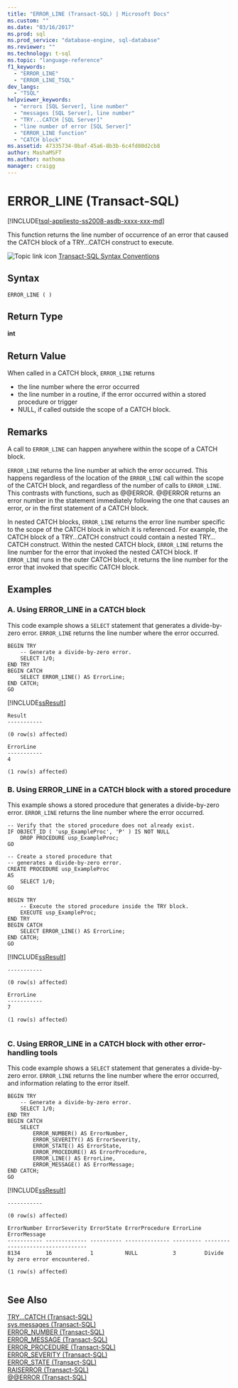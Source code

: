 ```yaml
---
title: "ERROR_LINE (Transact-SQL) | Microsoft Docs"
ms.custom: ""
ms.date: "03/16/2017"
ms.prod: sql
ms.prod_service: "database-engine, sql-database"
ms.reviewer: ""
ms.technology: t-sql
ms.topic: "language-reference"
f1_keywords: 
  - "ERROR_LINE"
  - "ERROR_LINE_TSQL"
dev_langs: 
  - "TSQL"
helpviewer_keywords: 
  - "errors [SQL Server], line number"
  - "messages [SQL Server], line number"
  - "TRY...CATCH [SQL Server]"
  - "line number of error [SQL Server]"
  - "ERROR_LINE function"
  - "CATCH block"
ms.assetid: 47335734-0baf-45a6-8b3b-6c4fd80d2cb8
author: MashaMSFT
ms.author: mathoma
manager: craigg
---
```

# ERROR_LINE (Transact-SQL)
[!INCLUDE[tsql-appliesto-ss2008-asdb-xxxx-xxx-md](../../includes/tsql-appliesto-ss2008-asdb-xxxx-xxx-md.md)]

This function returns the line number of occurrence of an error that caused the CATCH block of a TRY…CATCH construct to execute.  
  
 ![Topic link icon](../../database-engine/configure-windows/media/topic-link.gif "Topic link icon") [Transact-SQL Syntax Conventions](../../t-sql/language-elements/transact-sql-syntax-conventions-transact-sql.md)  
  
## Syntax  
  
```  
ERROR_LINE ( )  
```  
  
## Return Type  
**int**  
  
## Return Value  
When called in a CATCH block, `ERROR_LINE` returns  
  
-   the line number where the error occurred    
-   the line number in a routine, if the error occurred within a stored procedure or trigger  
-   NULL, if called outside the scope of a CATCH block.  
  
## Remarks  
A call to `ERROR_LINE` can happen anywhere within the scope of a CATCH block.  
  
`ERROR_LINE` returns the line number at which the error occurred. This happens regardless of the location of the `ERROR_LINE` call within the scope of the CATCH block, and regardless of the number of calls to `ERROR_LINE`. This contrasts with functions, such as @@ERROR. @@ERROR returns an error number in the statement immediately following the one that causes an error, or in the first statement of a CATCH block.  
  
In nested CATCH blocks, `ERROR_LINE` returns the error line number specific to the scope of the CATCH block in which it is referenced. For example, the CATCH block of a TRY…CATCH construct could contain a nested TRY…CATCH construct. Within the nested CATCH block, `ERROR_LINE` returns the line number for the error that invoked the nested CATCH block. If `ERROR_LINE` runs in the outer CATCH block, it returns the line number for the error that invoked that specific CATCH block.  
  
## Examples  
  
### A. Using ERROR_LINE in a CATCH block  
This code example shows a `SELECT` statement that generates a divide-by-zero error. `ERROR_LINE` returns the line number where the error occurred.  
  
```  
BEGIN TRY  
    -- Generate a divide-by-zero error.  
    SELECT 1/0;  
END TRY  
BEGIN CATCH  
    SELECT ERROR_LINE() AS ErrorLine;  
END CATCH;  
GO  
```  
 [!INCLUDE[ssResult](../../includes/ssresult-md.md)]  
   
```  
Result 
-----------

(0 row(s) affected)

ErrorLine
-----------
4

(1 row(s) affected)
```  
  
### B. Using ERROR_LINE in a CATCH block with a stored procedure  
This example shows a stored procedure that generates a divide-by-zero error. `ERROR_LINE` returns the line number where the error occurred.  
  
```  
-- Verify that the stored procedure does not already exist.  
IF OBJECT_ID ( 'usp_ExampleProc', 'P' ) IS NOT NULL   
    DROP PROCEDURE usp_ExampleProc;  
GO  
  
-- Create a stored procedure that  
-- generates a divide-by-zero error.  
CREATE PROCEDURE usp_ExampleProc  
AS  
    SELECT 1/0;  
GO  
  
BEGIN TRY  
    -- Execute the stored procedure inside the TRY block.  
    EXECUTE usp_ExampleProc;  
END TRY  
BEGIN CATCH  
    SELECT ERROR_LINE() AS ErrorLine;  
END CATCH;  
GO  
``` 
 [!INCLUDE[ssResult](../../includes/ssresult-md.md)]  
   
```  
-----------

(0 row(s) affected)

ErrorLine
-----------
7

(1 row(s) affected)  
   
```

### C. Using ERROR_LINE in a CATCH block with other error-handling tools  
This code example shows a `SELECT` statement that generates a divide-by-zero error. `ERROR_LINE` returns the line number where the error occurred, and information relating to the error itself.  
  
```  
BEGIN TRY  
    -- Generate a divide-by-zero error.  
    SELECT 1/0;  
END TRY  
BEGIN CATCH  
    SELECT  
        ERROR_NUMBER() AS ErrorNumber,  
        ERROR_SEVERITY() AS ErrorSeverity,  
        ERROR_STATE() AS ErrorState,  
        ERROR_PROCEDURE() AS ErrorProcedure,  
        ERROR_LINE() AS ErrorLine,  
        ERROR_MESSAGE() AS ErrorMessage;  
END CATCH;  
GO  
``` 
 [!INCLUDE[ssResult](../../includes/ssresult-md.md)]  
   
```  
-----------

(0 row(s) affected)

ErrorNumber ErrorSeverity ErrorState ErrorProcedure ErrorLine ErrorMessage
----------- ------------- ---------- -------------- --------- ---------------------------------
8134        16            1          NULL           3         Divide by zero error encountered.

(1 row(s) affected)
  
```
  
## See Also  
 [TRY...CATCH &#40;Transact-SQL&#41;](../../t-sql/language-elements/try-catch-transact-sql.md)   
 [sys.messages &#40;Transact-SQL&#41;](../../relational-databases/system-catalog-views/messages-for-errors-catalog-views-sys-messages.md)   
 [ERROR_NUMBER &#40;Transact-SQL&#41;](../../t-sql/functions/error-number-transact-sql.md)   
 [ERROR_MESSAGE &#40;Transact-SQL&#41;](../../t-sql/functions/error-message-transact-sql.md)   
 [ERROR_PROCEDURE &#40;Transact-SQL&#41;](../../t-sql/functions/error-procedure-transact-sql.md)   
 [ERROR_SEVERITY &#40;Transact-SQL&#41;](../../t-sql/functions/error-severity-transact-sql.md)   
 [ERROR_STATE &#40;Transact-SQL&#41;](../../t-sql/functions/error-state-transact-sql.md)   
 [RAISERROR &#40;Transact-SQL&#41;](../../t-sql/language-elements/raiserror-transact-sql.md)   
 [@@ERROR &#40;Transact-SQL&#41;](../../t-sql/functions/error-transact-sql.md)  
  
  
